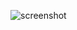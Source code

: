![screenshot](https://raw.githubusercontent.com/rhysd/NyaoVim/7fedfe9d099c0d9faa22801e28aad3cc3576610d/resources/images/screenshot.png)
